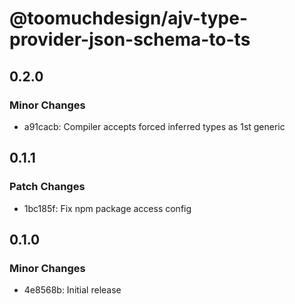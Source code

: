 # @toomuchdesign/ajv-type-provider-json-schema-to-ts

## 0.2.0

### Minor Changes

- a91cacb: Compiler accepts forced inferred types as 1st generic

## 0.1.1

### Patch Changes

- 1bc185f: Fix npm package access config

## 0.1.0

### Minor Changes

- 4e8568b: Initial release
